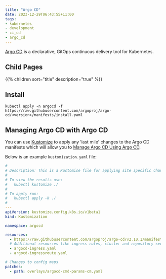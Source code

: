 ```yaml
---
title: "Argo CD"
date: 2023-12-29T06:43:55+11:00
tags:
- kubernetes
- development
- ci_cd
- argo_cd
---
```


[Argo CD](https://argo-cd.readthedocs.io/en/stable/) is a declarative, GitOps continuous delivery tool for Kubernetes.
<!--more-->

## Child Pages

{{% children sort="title" description="true" %}}

## Install

```shell
kubectl apply -n argocd -f https://raw.githubusercontent.com/argoproj/argo-cd/<version>/manifests/install.yaml
```

## Managing Argo CD with Argo CD

You can use [Kustomize](./kustomize) to apply any 'last mile' changes to the Argo CD manifests which will allow you to 
[Manage Argo CD Using Argo CD](https://argo-cd.readthedocs.io/en/stable/operator-manual/declarative-setup/#manage-argo-cd-using-argo-cd).

Below is an example `kustomization.yaml` file:

```yaml
#
# Description: This is a Kustomise file for applying site specific changes to the default Argo CD manifests.
#
# To view the results use:
#   kubectl kustomize ./
#
# To apply run:
#   kubectl apply -k ./
#
---
apiVersion: kustomize.config.k8s.io/v1beta1
kind: Kustomization

namespace: argocd

resources:
  - https://raw.githubusercontent.com/argoproj/argo-cd/v2.10.1/manifests/install.yaml
  # Additional resources like ingress rules, cluster and repository secrets.
  - argocd-ingress.yaml
  - argocd-ingressroute.yaml

# Changes to config maps
patches:
  - path: overlays/argocd-cmd-params-cm.yaml
```


